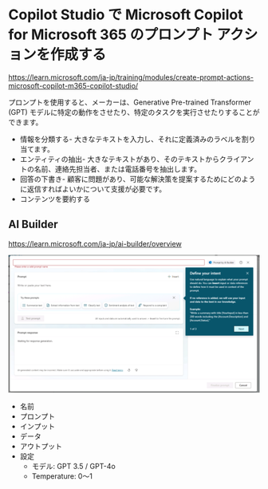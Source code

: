 # Copilot Studio で Microsoft Copilot for Microsoft 365 のプロンプト アクションを作成する

https://learn.microsoft.com/ja-jp/training/modules/create-prompt-actions-microsoft-copilot-m365-copilot-studio/


プロンプトを使用すると、メーカーは、Generative Pre-trained Transformer (GPT) モデルに特定の動作をさせたり、特定のタスクを実行させたりすることができます。

- 情報を分類する- 大きなテキストを入力し、それに定義済みのラベルを割り当てます。
- エンティティの抽出- 大きなテキストがあり、そのテキストからクライアントの名前、連絡先担当者、または電話番号を抽出します。
- 回答の下書き- 顧客に問題があり、可能な解決策を提案するためにどのように返信すればよいかについて支援が必要です。
- コンテンツを要約する

## AI Builder

https://learn.microsoft.com/ja-jp/ai-builder/overview

![alt text](image-8.png)

- 名前
- プロンプト
- インプット
- データ
- アウトプット
- 設定
  - モデル: GPT 3.5 / GPT-4o
  - Temperature: 0～1
